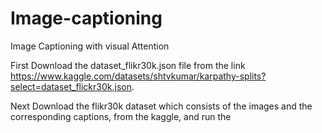 # Image-captioning
Image Captioning with visual Attention

First Download the dataset_flikr30k.json file from the link https://www.kaggle.com/datasets/shtvkumar/karpathy-splits?select=dataset_flickr30k.json.

Next Download the flikr30k dataset which consists of the images and the corresponding captions, from the kaggle, and run the 

